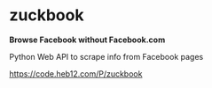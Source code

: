 # zuckbook
**Browse Facebook without Facebook.com**

Python Web API to scrape info from Facebook pages

https://code.heb12.com/P/zuckbook
